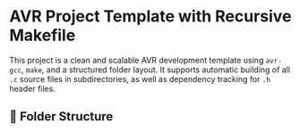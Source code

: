 # AVR Project Template with Recursive Makefile

This project is a clean and scalable AVR development template using `avr-gcc`, `make`, and a structured folder layout. It supports automatic building of all `.c` source files in subdirectories, as well as dependency tracking for `.h` header files.

## 📁 Folder Structure

